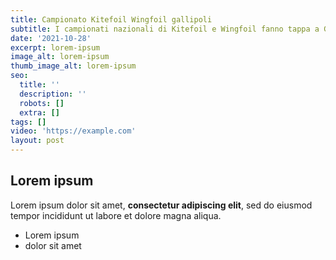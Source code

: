 ```yaml
---
title: Campionato Kitefoil Wingfoil gallipoli
subtitle: I campionati nazionali di Kitefoil e Wingfoil fanno tappa a Gallipoli
date: '2021-10-28'
excerpt: lorem-ipsum
image_alt: lorem-ipsum
thumb_image_alt: lorem-ipsum
seo:
  title: ''
  description: ''
  robots: []
  extra: []
tags: []
video: 'https://example.com'
layout: post
---
```

## Lorem ipsum

Lorem ipsum dolor sit amet, **consectetur adipiscing elit**, sed do eiusmod tempor incididunt ut labore et dolore magna aliqua.

- Lorem ipsum
- dolor sit amet